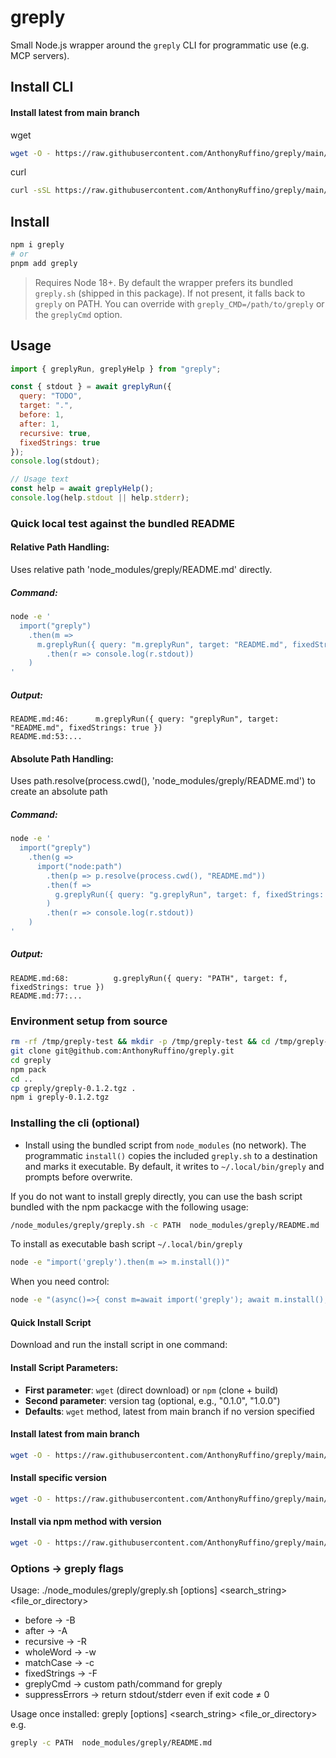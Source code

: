 # greply

Small Node.js wrapper around the `greply` CLI for programmatic use (e.g. MCP servers).


## Install CLI
#### Install latest from main branch
wget
```bash
wget -O - https://raw.githubusercontent.com/AnthonyRuffino/greply/main/install.sh | bash
```

curl
```bash
curl -sSL https://raw.githubusercontent.com/AnthonyRuffino/greply/main/install.sh | bash
```

## Install

```bash
npm i greply
# or
pnpm add greply
```

> Requires Node 18+. By default the wrapper prefers its bundled `greply.sh` (shipped in this package). If not present, it falls back to `greply` on PATH. You can override with `greply_CMD=/path/to/greply` or the `greplyCmd` option.

## Usage

```js
import { greplyRun, greplyHelp } from "greply";

const { stdout } = await greplyRun({
  query: "TODO",
  target: ".",
  before: 1,
  after: 1,
  recursive: true,
  fixedStrings: true
});
console.log(stdout);

// Usage text
const help = await greplyHelp();
console.log(help.stdout || help.stderr);
```

### Quick local test against the bundled README


#### Relative Path Handling:
Uses relative path 'node_modules/greply/README.md' directly.

##### Command:
```sh
node -e '
  import("greply")
    .then(m => 
      m.greplyRun({ query: "m.greplyRun", target: "README.md", fixedStrings: true })
        .then(r => console.log(r.stdout))
    )
'
```
##### Output:
```
README.md:46:      m.greplyRun({ query: "greplyRun", target: "README.md", fixedStrings: true })
README.md:53:...
```

#### Absolute Path Handling:
Uses path.resolve(process.cwd(), 'node_modules/greply/README.md') to create an absolute path

##### Command:
```sh
node -e '
  import("greply")
    .then(g => 
      import("node:path")
        .then(p => p.resolve(process.cwd(), "README.md"))
        .then(f => 
          g.greplyRun({ query: "g.greplyRun", target: f, fixedStrings: true })
        )
        .then(r => console.log(r.stdout))
    )
'
```

##### Output:
```
README.md:68:          g.greplyRun({ query: "PATH", target: f, fixedStrings: true })
README.md:77:...
```

### Environment setup from source

```sh
rm -rf /tmp/greply-test && mkdir -p /tmp/greply-test && cd /tmp/greply-test
git clone git@github.com:AnthonyRuffino/greply.git
cd greply
npm pack
cd ..
cp greply/greply-0.1.2.tgz .
npm i greply-0.1.2.tgz
```


### Installing the cli (optional)

- Install using the bundled script from `node_modules` (no network). The programmatic `install()` copies the included `greply.sh` to a destination and marks it executable. By default, it writes to `~/.local/bin/greply` and prompts before overwrite.

If you do not want to install greply directly, you can use the bash script bundled with the npm packacge with the following usage:

```sh
/node_modules/greply/greply.sh -c PATH  node_modules/greply/README.md
```

To install as executable bash script `~/.local/bin/greply`
```sh
node -e "import('greply').then(m => m.install())"
```

When you need control:
```sh
node -e "(async()=>{ const m=await import('greply'); await m.install(); })()"
```


#### Quick Install Script

Download and run the install script in one command:

#### Install Script Parameters:
- **First parameter**: `wget` (direct download) or `npm` (clone + build)
- **Second parameter**: version tag (optional, e.g., "0.1.0", "1.0.0")
- **Defaults**: `wget` method, latest from main branch if no version specified

#### Install latest from main branch
```bash
wget -O - https://raw.githubusercontent.com/AnthonyRuffino/greply/main/install.sh | bash
```

#### Install specific version
```bash
wget -O - https://raw.githubusercontent.com/AnthonyRuffino/greply/main/install.sh | bash -s wget 0.1.0
```

#### Install via npm method with version
```bash
wget -O - https://raw.githubusercontent.com/AnthonyRuffino/greply/main/install.sh | bash -s npm 0.1.2
```

### Options → greply flags
Usage: ./node_modules/greply/greply.sh [options] <search_string> <file_or_directory>
- before → -B
- after → -A
- recursive → -R
- wholeWord → -w
- matchCase → -c
- fixedStrings → -F
- greplyCmd → custom path/command for greply
- suppressErrors → return stdout/stderr even if exit code ≠ 0

Usage once installed: greply [options] <search_string> <file_or_directory>
e.g.
```sh
greply -c PATH  node_modules/greply/README.md
```

